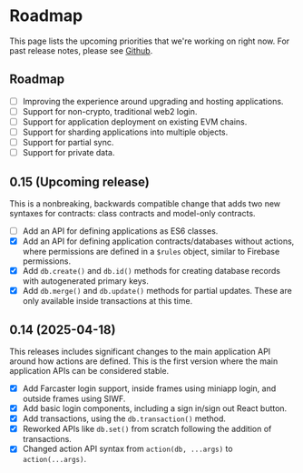 # Roadmap

This page lists the upcoming priorities that we're working on right now.
For past release notes, please see [Github](https://github.com/canvasxyz/canvas/releases).

## Roadmap

- [ ] Improving the experience around upgrading and hosting applications.
- [ ] Support for non-crypto, traditional web2 login.
- [ ] Support for application deployment on existing EVM chains.
- [ ] Support for sharding applications into multiple objects.
- [ ] Support for partial sync.
- [ ] Support for private data.

## 0.15 (Upcoming release)

This is a nonbreaking, backwards compatible change that adds two new syntaxes for
contracts: class contracts and model-only contracts.

- [ ] Add an API for defining applications as ES6 classes.
- [x] Add an API for defining application contracts/databases without actions,
  where permissions are defined in a `$rules` object, similar to Firebase permissions.
- [x] Add `db.create()` and `db.id()` methods for creating database records with
  autogenerated primary keys.
- [x] Add `db.merge()` and `db.update()` methods for partial updates.
  These are only available inside transactions at this time.

## 0.14 (2025-04-18)

This releases includes significant changes to the main application API
around how actions are defined. This is the first version where the main
application APIs can be considered stable.

- [x] Add Farcaster login support, inside frames using miniapp login, and outside frames using SIWF.
- [x] Add basic login components, including a sign in/sign out React button.
- [x] Add transactions, using the `db.transaction()` method.
- [x] Reworked APIs like `db.set()` from scratch following the addition of transactions.
- [x] Changed action API syntax from `action(db, ...args)` to `action(...args)`.
